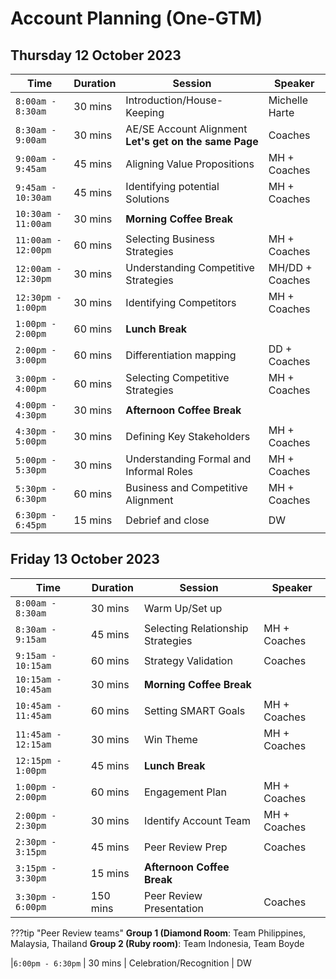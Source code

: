 # Account Planning (One-GTM)

## Thursday 12 October 2023


| Time | Duration | Session | Speaker |
|-------------------------|------|----------|----------------|
|`8:00am - 8:30am` | 30 mins  | Introduction/House-Keeping| Michelle Harte |
|`8:30am - 9:00am` | 30 mins  | AE/SE Account Alignment **Let's get on the same Page** | Coaches |
|`9:00am - 9:45am` | 45 mins  | Aligning Value Propositions  | MH + Coaches |
|`9:45am - 10:30am` | 45 mins  | Identifying potential Solutions   | MH + Coaches |
|`10:30am - 11:00am` | 30 mins  | **Morning Coffee Break** |
|`11:00am - 12:00pm `| 60 mins  | Selecting Business Strategies  | MH + Coaches |
|`12:00am - 12:30pm `| 30 mins  | Understanding Competitive Strategies   | MH/DD + Coaches |
|`12:30pm - 1:00pm `| 30 mins  | Identifying Competitors    | MH + Coaches |
|`1:00pm - 2:00pm` | 60 mins | **Lunch Break** |
|`2:00pm - 3:00pm`| 60 mins | Differentiation mapping | DD + Coaches |
|`3:00pm - 4:00pm`| 60 mins | Selecting Competitive Strategies  | MH + Coaches |
|`4:00pm - 4:30pm` | 30 mins | **Afternoon Coffee Break** |
|`4:30pm - 5:00pm`| 30 mins | Defining Key Stakeholders | MH + Coaches |
|`5:00pm - 5:30pm`| 30 mins | Understanding Formal and Informal Roles | MH + Coaches |
|`5:30pm - 6:30pm`| 60 mins | Business and Competitive Alignment | MH + Coaches |
|`6:30pm - 6:45pm` | 15 mins  | Debrief and close | DW |

## Friday 13 October 2023


| Time | Duration | Session | Speaker |
|-------------------------|------|----------|----------------|
|`8:00am - 8:30am` | 30 mins  | Warm Up/Set up |
|`8:30am - 9:15am` | 45 mins  | Selecting Relationship Strategies | MH + Coaches |
|`9:15am - 10:15am` | 60 mins  | Strategy Validation | Coaches |
|`10:15am - 10:45am` | 30 mins  | **Morning Coffee Break** |
|`10:45am - 11:45am `| 60 mins  | Setting SMART Goals  | MH + Coaches |
|`11:45am - 12:15am `| 30 mins  | Win Theme  | MH + Coaches |
|`12:15pm - 1:00pm` | 45 mins | **Lunch Break** |
|`1:00pm - 2:00pm `| 60 mins  | Engagement Plan  | MH + Coaches |
|`2:00pm - 2:30pm `| 30 mins  | Identify Account Team  | MH + Coaches |
|`2:30pm - 3:15pm `| 45 mins  | Peer Review Prep  | Coaches |
|`3:15pm - 3:30pm` | 15 mins | **Afternoon Coffee Break** |
|`3:30pm - 6:00pm `| 150 mins  | Peer Review Presentation  | Coaches |

???tip "Peer Review teams"
      **Group 1 (Diamond Room**: Team Philippines, Malaysia, Thailand
      **Group 2 (Ruby room)**: Team Indonesia, Team Boyde
      

|`6:00pm - 6:30pm` | 30 mins  | Celebration/Recognition | DW
